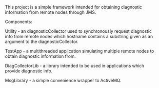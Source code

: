 This project is a simple framework intended for obtaining diagnostic information from remote nodes through JMS.

Components:

Utility    - an diagnosticCollector used to synchronously request diagnostic info from remote nodes
             which hostname contains a substring given as an argument to the diagnosticCollector.

TestApp    - a multithreaded application simulating multiple remote nodes to obtain diagnostic
             information from.

DiagCollectorLib - a library intended to be used in applications which provide diagnostic info.

MsgLibrary - a simple convenience wrapper to ActiveMQ.
